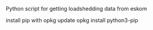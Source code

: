 Python script for getting loadshedding data from eskom

install pip with
opkg update
opkg install python3-pip
